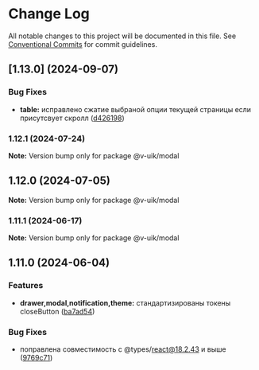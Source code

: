 # Change Log

All notable changes to this project will be documented in this file.
See [Conventional Commits](https://conventionalcommits.org) for commit guidelines.

## [1.13.0] (2024-09-07)


### Bug Fixes

* **table:** исправлено сжатие выбраной опции текущей страницы если присутсвует скролл ([d426198](#))



### 1.12.1 (2024-07-24)

**Note:** Version bump only for package @v-uik/modal





## 1.12.0 (2024-07-05)

**Note:** Version bump only for package @v-uik/modal





### 1.11.1 (2024-06-17)

**Note:** Version bump only for package @v-uik/modal





## 1.11.0 (2024-06-04)


### Features

* **drawer,modal,notification,theme:** стандартизированы токены closeButton ([ba7ad54](#))


### Bug Fixes

* поправлена совместимость с @types/react@18.2.43 и выше ([9769c71](#))
